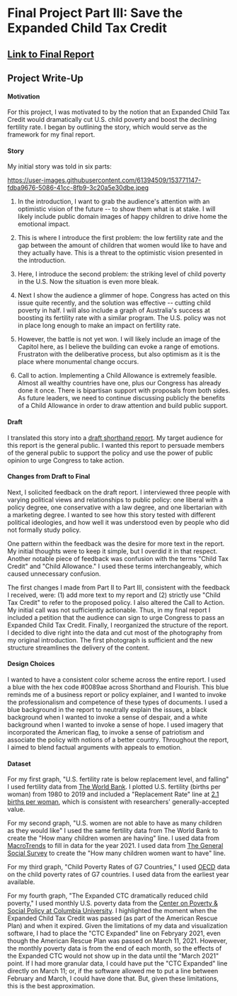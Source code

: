 # Final Project Part III: Save the Expanded Child Tax Credit

## [Link to Final Report](https://carnegiemellon.shorthandstories.com/save-the-expanded-child-tax-credit/index.html)

## Project Write-Up

#### Motivation
For this project, I was motivated to by the notion that an Expanded Child Tax Credit would dramatically cut U.S. child poverty and boost the declining fertility rate. I began by outlining the story, which would serve as the framework for my final report.

#### Story
My initial story was told in six parts:

https://user-images.githubusercontent.com/61394509/153771147-fdba9676-5086-41cc-8fb9-3c20a5e30dbe.jpeg

1. In the introduction, I want to grab the audience's attention with an optimistic vision of the future -- to show them what is at stake. I will likely include public domain images of happy children to drive home the emotional impact.

2. This is where I introduce the first problem: the low fertility rate and the gap between the amount of children that women would like to have and they actually have. This is a threat to the optimistic vision presented in the introduction.

3. Here, I introduce the second problem: the striking level of child poverty in the U.S. Now the situation is even more bleak.

4. Next I show the audience a glimmer of hope. Congress has acted on this issue quite recently, and the solution was effective -- cutting child poverty in half. I will also include a graph of Australia's success at boosting its fertility rate with a similar program. The U.S. policy was not in place long enough to make an impact on fertility rate.

5. However, the battle is not yet won. I will likely include an image of the Capitol here, as I believe the building can evoke a range of emotions. Frustraton with the deliberative process, but also optimism as it is the place where monumental change occurs.

6. Call to action. Implementing a Child Allowance is extremely feasible. Almost all wealthy countries have one, plus our Congress has already done it once. There is bipartisan support with proposals from both sides. As future leaders, we need to continue discussing publicly the benefits of a Child Allowance in order to draw attention and build public support.

#### Draft
I translated this story into a [draft shorthand report](https://preview.shorthand.com/Iqs674OlvaGcbNj5?_gl=1*jnxyah*_gcl_aw*R0NMLjE2NDQ3MTM5NTkuQ2owS0NRaUEwcDJRQmhEdkFSSXNBQUNTT09PeGZVMGtialNRWWxhc0hUZWNnU3d4YlhZSzZ4bE9lM2E1eEM1dDZ1c184ZVV6X1Y2QWJhQWFBcWxfRUFMd193Y0I). My target audience for this report is the general public. I wanted this report to persuade members of the general public to support the policy and use the power of public opinion to urge Congress to take action.

#### Changes from Draft to Final
Next, I solicited feedback on the draft report. I interviewed three people with varying political views and relationships to public policy: one liberal with a policy degree, one conservative with a law degree, and one libertarian with a marketing degree. I wanted to see how this story tested with different political ideologies, and how well it was understood even by people who did not formally study policy.

One pattern within the feedback was the desire for more text in the report. My initial thoughts were to keep it simple, but I overdid it in that respect. Another notable piece of feedback was confusion with the terms "Child Tax Credit" and "Child Allowance." I used these terms interchangeably, which caused unnecessary confusion.

The first changes I made from Part II to Part III, consistent with the feedback I received, were: (1) add more text to my report and (2) strictly use "Child Tax Credit" to refer to the proposed policy. I also altered the Call to Action. My initial call was not sufficiently actionable. Thus, in my final report I included a petition that the audience can sign to urge Congress to pass an Expanded Child Tax Credit. Finally, I reorganized the structure of the report. I decided to dive right into the data and cut most of the photography from my original introduction. The first photograph is sufficient and the new structure streamlines the delivery of the content.

#### Design Choices
I wanted to have a consistent color scheme across the entire report. I used a blue with the hex code #0089ae across Shorthand and Flourish. This blue reminds me of a business report or policy explainer, and I wanted to invoke the professionalism and competence of these types of documents. I used a blue background in the report to neutrally explain the issues, a black background when I wanted to invoke a sense of despair, and a white background when I wanted to invoke a sense of hope. I used imagery that incorporated the American flag, to invoke a sense of patriotism and associate the policy with notions of a better country. Throughout the report, I aimed to blend factual arguments with appeals to emotion.

#### Dataset

For my first graph, "U.S. fertility rate is below replacement level, and falling" I used fertility data from [The World Bank](https://data.worldbank.org/indicator/SP.DYN.TFRT.IN?locations=US). I plotted U.S. fertility (births per woman) from 1980 to 2019 and included a "Replacement Rate" line at [2.1 births per woman](https://www.wri.org/research/achieving-replacement-level-fertility#:~:text=%E2%80%9CReplacement%20level%20fertility%E2%80%9D%20is%20the,modestly%20vary%20with%20mortality%20rates.), which is consistent with researchers' generally-accepted value.

For my second graph, "U.S. women are not able to have as many children as they would like" I used the same fertility data from The World Bank to create the "How many children women are having" line. I used data from [MacroTrends](https://www.macrotrends.net/countries/USA/united-states/fertility-rate#:~:text=The%20current%20fertility%20rate%20for,a%200.11%25%20increase%20from%202020.) to fill in data for the year 2021. I used data from [The General Social Survey](https://gssdataexplorer.norc.org/variables/vfilter) to create the "How many children women want to have" line.

For my third graph, "Child Poverty Rates of G7 Countries," I used [OECD](https://data.oecd.org/inequality/poverty-rate.htm) data on the child poverty rates of G7 countries. I used data from the earliest year available.

For my fourth graph, "The Expanded CTC dramatically reduced child poverty," I used monthly U.S. poverty data from the [Center on Poverty & Social Policy at Columbia University](https://www.povertycenter.columbia.edu/forecasting-monthly-poverty-data). I highlighted the moment when the Expanded Child Tax Credit was passed (as part of the American Rescue Plan) and when it expired. Given the limitations of my data and visualization software, I had to place the "CTC Expanded" line on Febryary 2021, even though the American Rescue Plan was passed on March 11, 2021. However, the monthly poverty data is from the end of each month, so the effects of the Expanded CTC would not show up in the data until the "March 2021" point. If I had more granular data, I could have put the "CTC Expanded" line directly on March 11; or, if the software allowed me to put a line between February and March, I could have done that. But, given these limitations, this is the best approximation.
